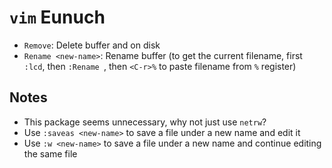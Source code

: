# `vim` Eunuch

- `Remove`: Delete buffer and on disk
- `Rename <new-name>`: Rename buffer (to get the current filename, first `:lcd`, then `:Rename `, then `<C-r>%` to paste filename from `%` register)

## Notes

- This package seems unnecessary, why not just use `netrw`?
- Use `:saveas <new-name>` to save a file under a new name and edit it
- Use `:w <new-name>` to save a file under a new name and continue editing the same file
